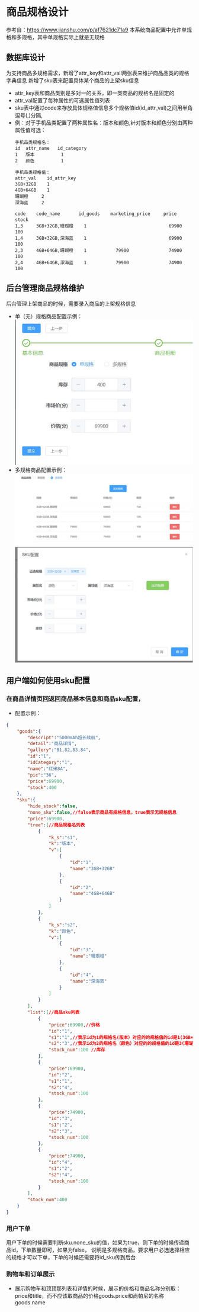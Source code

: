 # 商品规格设计

参考自：https://www.jianshu.com/p/af7621dc71a9
本系统商品配置中允许单规格和多规格，其中单规格实际上就是无规格

## 数据库设计
为支持商品多规格需求，新增了attr_key和attr_vall两张表来维护商品品类的规格字典信息
新增了sku表来配置具体某个商品的上架sku信息
- attr_key表和商品类别是多对一的关系，即一类商品的规格名是固定的
- attr_val配置了每种属性的可选属性值列表
- sku表中通过code来存放具体规格值信息多个规格值id(id_attr_val)之间用半角逗号(,)分隔,
- 例：对于手机品类配置了两种属性名：版本和颜色,针对版本和颜色分别由两种属性值可选：
    ```
    手机品类规格名：
    id  attr_name   id_category
    1   版本	        1
    2   颜色	        1
    ```
    ```
    手机品类规格值：
    attr_val    id_attr_key
    3GB+32GB	1
    4GB+64GB	1
    珊瑚橙	    2
    深海蓝	    2
    ```
    ```商品sku配置：
    code    code_name       id_goods    marketing_price     price    stock
    1,3	    3GB+32GB,珊瑚橙	1		                        69900	 100
    1,4	    3GB+32GB,深海蓝	1		                        69900	 100
    2,3	    4GB+64GB,珊瑚橙	1	        79900	            74900	 100
    2,4	    4GB+64GB,深海蓝	1	        79900	            74900	 100

    ```
    
## 后台管理商品规格维护
后台管理上架商品的时候，需要录入商品的上架规格信息
- 单（无）规格商品配置示例：
    ![无规格商品配置](../img/attr/single_attr.jpg)
- 多规格商品配置示例：
    ![多规格商品配置1](../img/attr/multiple_attr1.jpg)
    ![多规格商品配置2](../img/attr/multiple_attr2.jpg)    
    

## 用户端如何使用sku配置

### 在商品详情页回返回商品基本信息和商品sku配置，
- 配置示例：
```json
{
    "goods":{
        "descript":"5000mAh超长续航",
        "detail":"商品详情",
        "gallery":"81,82,83,84",
        "id":"1",
        "idCategory":"1",
        "name":"红米8A",
        "pic":"36",
        "price":69900,
        "stock":400
    },
    "sku":{
        "hide_stock":false,
        "none_sku":false,//false表示商品有规格信息，true表示无规格信息
        "price":69900,
        "tree":[//商品规格名列表
            {
                "k_s":"s1",
                "k":"版本",
                "v":[
                    {
                        "id":"1",
                        "name":"3GB+32GB"
                    },
                    {
                        "id":"2",
                        "name":"4GB+64GB"
                    }
                ]
            },
            {
                "k_s":"s2",
                "k":"颜色",
                "v":[
                    {
                        "id":"3",
                        "name":"珊瑚橙"
                    },
                    {
                        "id":"4",
                        "name":"深海蓝"
                    }
                ]
            }
        ],
        "list":[//商品sku列表
            {
                "price":69900,//价格
                "id":"1",
                "s1":"1",//表示id为1的规格名(版本）对应的的规格值的id是1(3GB+32GB)
                "s2":"3",//表示id为2的规格名（颜色）对应的的规格值的id是3(珊瑚橙)
                "stock_num":100 //库存
            },
            {
                "price":69900,
                "id":"2",
                "s1":"1",
                "s2":"4",
                "stock_num":100
            },
            {
                "price":74900,
                "id":"3",
                "s1":"2",
                "s2":"3",
                "stock_num":100
            },
            {
                "price":74900,
                "id":"4",
                "s1":"2",
                "s2":"4",
                "stock_num":100
            }
        ],
        "stock_num":400
    }
}
```
### 用户下单
用户下单的时候需要判断sku.none_sku的值，如果为true，则下单的时候传递商品id，下单数量即可，如果为false，
说明是多规格商品，要求用户必选选择相应的规格才可以下单，下单的时候还需要将id_sku传到后台

### 购物车和订单展示
- 展示购物车和顶顶那列表和详情的时候，展示的价格和商品名称分别取：price和title，而不应该取商品的价格goods.price和尚帕尼的名称goods.name

